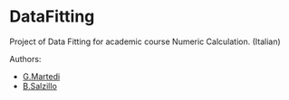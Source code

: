 # DataFitting
Project of Data Fitting for academic course Numeric Calculation. (Italian)

Authors:
- [G.Martedi](https://github.com/gae-m)
- [B.Salzillo](https://github.com/bise97)
